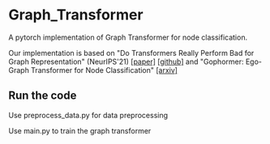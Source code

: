 # Graph_Transformer
A pytorch implementation of Graph Transformer for node classification.

Our implementation is based on "Do Transformers Really Perform Bad for Graph Representation" (NeurIPS'21) [[paper]](https://proceedings.neurips.cc/paper/2021/hash/f1c1592588411002af340cbaedd6fc33-Abstract.html) [[github]](https://github.com/microsoft/Graphormer) and "Gophormer: Ego-Graph Transformer for Node Classification" [[arxiv]](https://arxiv.org/abs/2110.13094)

## Run the code  
Use preprocess_data.py for data preprocessing

Use main.py to train the graph transformer
